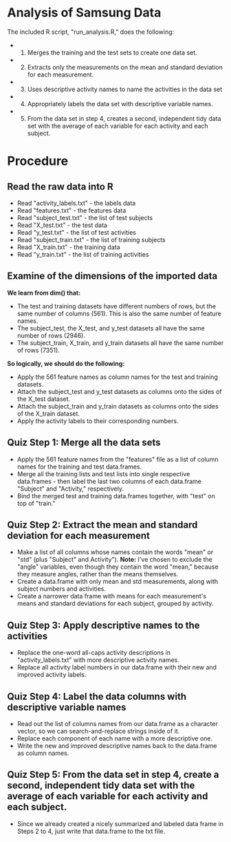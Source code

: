 Analysis of Samsung Data
====================
The included R script, "run_analysis.R," does the following:
- 1. Merges the training and the test sets to create one data set.
- 2. Extracts only the measurements on the mean and standard deviation for each measurement. 
- 3. Uses descriptive activity names to name the activities in the data set
- 4. Appropriately labels the data set with descriptive variable names. 
- 5. From the data set in step 4, creates a second, independent tidy data set with the average of each variable for each activity and each subject.


Procedure
====================

Read the raw data into R
--------------------
- Read "activity_labels.txt" - the labels data
- Read "features.txt" - the features data
- Read "subject_test.txt" - the list of test subjects
- Read "X_test.txt" - the test data
- Read "y_test.txt" - the list of test activities
- Read "subject_train.txt" - the list of training subjects
- Read "X_train.txt" - the training data
- Read "y_train.txt" - the list of training activities


Examine of the dimensions of the imported data
--------------------

**We learn from dim() that:**
- The test and training datasets have different numbers of rows, but the same number of columns (561). This is also the same number of feature names.
- The subject_test, the X_test, and y_test datasets all have the same number of rows (2946).
- The subject_train, X_train, and y_train datasets all have the same number of rows (7351).

**So logically, we should do the following:**
- Apply the 561 feature names as column names for the test and training datasets.
- Attach the subject_test and y_test datasets as columns onto the sides of the X_test dataset.
- Attach the subject_train and y_train datasets as columns onto the sides of the X_train dataset.
- Apply the activity labels to their corresponding numbers.


Quiz Step 1: Merge all the data sets
--------------------

- Apply the 561 feature names from the "features" file as a list of column names for the training and test data.frames.
- Merge all the training lists and test lists into single respective data.frames - then label the last two columns of each data.frame "Subject" and "Activity," respectively.
- Bind the merged test and training data.frames together, with "test" on top of "train."


Quiz Step 2: Extract the mean and standard deviation for each measurement
--------------------
- Make a list of all columns whose names contain the words "mean" or "std" (plus "Subject" and Activity"). **Note:** I've chosen to exclude the "angle" variables, even though they contain the word "mean," because they measure angles, rather than the means themselves.
- Create a data.frame with only mean and std measurements, along with subject numbers and activities.
- Create a narrower data frame with means for each measurement's means and standard deviations for each subject, grouped by activity.


Quiz Step 3: Apply descriptive names to the activities
--------------------
- Replace the one-word all-caps activity descriptions in "activity_labels.txt" with more descriptive activity names.
- Replace all activity label numbers in our data.frame with their new and improved activity labels.



Quiz Step 4: Label the data columns with descriptive variable names
--------------------
- Read out the list of columns names from our data.frame as a character vector, so we can search-and-replace strings inside of it.
- Replace each component of each name with a more descriptive one.
- Write the new and improved descriptive names back to the data.frame as column names.


Quiz Step 5: From the data set in step 4, create a second, independent tidy data set with the average of each variable for each activity and each subject.
--------------------
- Since we already created a nicely summarized and labeled data frame in Steps 2 to 4, just write that data.frame to the txt file.






